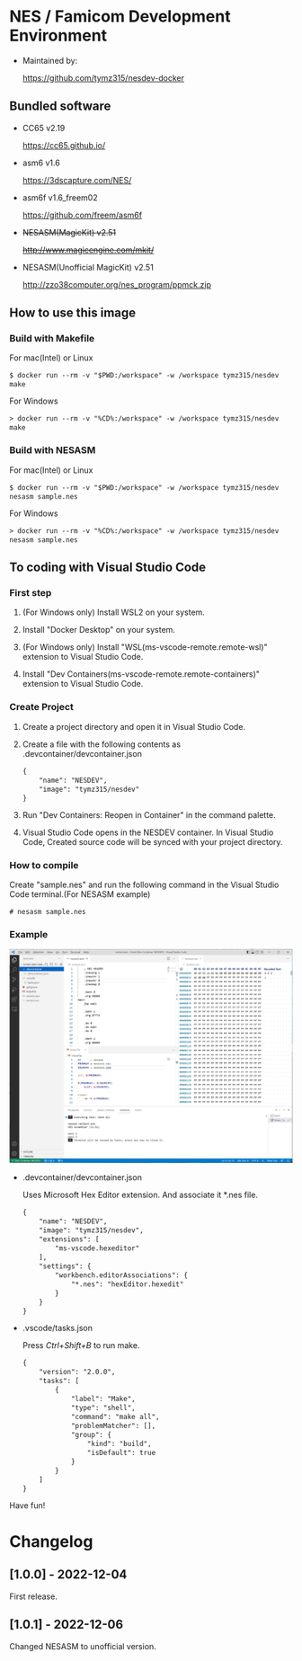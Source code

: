 # NES / Famicom Development Environment

- Maintained by:

    https://github.com/tymz315/nesdev-docker

## Bundled software

- CC65 v2.19

    https://cc65.github.io/

- asm6 v1.6

    https://3dscapture.com/NES/

- asm6f v1.6_freem02

    https://github.com/freem/asm6f

- ~~NESASM(MagicKit) v2.51~~

    ~~http://www.magicengine.com/mkit/~~

- NESASM(Unofficial MagicKit) v2.51

    http://zzo38computer.org/nes_program/ppmck.zip

## How to use this image

### Build with Makefile

For mac(Intel) or Linux

```
$ docker run --rm -v "$PWD:/workspace" -w /workspace tymz315/nesdev make
```

For Windows

```
> docker run --rm -v "%CD%:/workspace" -w /workspace tymz315/nesdev make
```

### Build with NESASM

For mac(Intel) or Linux

```
$ docker run --rm -v "$PWD:/workspace" -w /workspace tymz315/nesdev nesasm sample.nes
```

For Windows

```
> docker run --rm -v "%CD%:/workspace" -w /workspace tymz315/nesdev nesasm sample.nes
```

## To coding with Visual Studio Code

### First step

1. (For Windows only) Install WSL2 on your system.

1. Install "Docker Desktop" on your system.

1. (For Windows only) Install "WSL(ms-vscode-remote.remote-wsl)" extension to Visual Studio Code.

1. Install "Dev Containers(ms-vscode-remote.remote-containers)" extension to Visual Studio Code.

### Create Project

1. Create a project directory and open it in Visual Studio Code.

1. Create a file with the following contents as .devcontainer/devcontainer.json
    ```
    {
        "name": "NESDEV",
        "image": "tymz315/nesdev"
    }
    ```

1. Run "Dev Containers: Reopen in Container" in the command palette.

1. Visual Studio Code opens in the NESDEV container.
In Visual Studio Code, Created source code will be synced with your project directory.

### How to compile

Create "sample.nes" and run the following command in the Visual Studio Code terminal.(For NESASM example)
```
# nesasm sample.nes
```

### Example

![Development image](https://raw.githubusercontent.com/tymz315/nesdev-docker/5a20062e86df1907762f9936e25be0044865c7a6/assets/images/vscode.png)

- .devcontainer/devcontainer.json

    Uses Microsoft Hex Editor extension. And associate it *.nes file.

    ```
    {
        "name": "NESDEV",
        "image": "tymz315/nesdev",
        "extensions": [
            "ms-vscode.hexeditor"
        ],
        "settings": {
            "workbench.editorAssociations": {
                "*.nes": "hexEditor.hexedit"
            }
        }
    }
    ```

- .vscode/tasks.json

    Press *Ctrl+Shift+B* to run make.

    ```
    {
        "version": "2.0.0",
        "tasks": [
            {
                "label": "Make",
                "type": "shell",
                "command": "make all",
                "problemMatcher": [],
                "group": {
                    "kind": "build",
                    "isDefault": true
                }
            }
        ]
    }
    ```

Have fun!

# Changelog

## [1.0.0] - 2022-12-04

First release.

## [1.0.1] - 2022-12-06

Changed NESASM to unofficial version.
